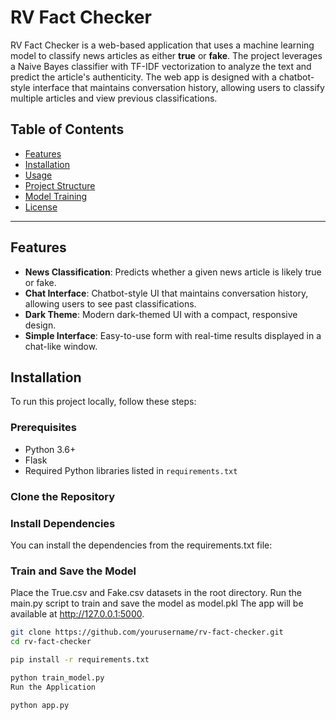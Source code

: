 # RV Fact Checker

RV Fact Checker is a web-based application that uses a machine learning model to classify news articles as either **true** or **fake**. The project leverages a Naive Bayes classifier with TF-IDF vectorization to analyze the text and predict the article's authenticity. The web app is designed with a chatbot-style interface that maintains conversation history, allowing users to classify multiple articles and view previous classifications.

## Table of Contents
- [Features](#features)
- [Installation](#installation)
- [Usage](#usage)
- [Project Structure](#project-structure)
- [Model Training](#model-training)
- [License](#license)

---

## Features

- **News Classification**: Predicts whether a given news article is likely true or fake.
- **Chat Interface**: Chatbot-style UI that maintains conversation history, allowing users to see past classifications.
- **Dark Theme**: Modern dark-themed UI with a compact, responsive design.
- **Simple Interface**: Easy-to-use form with real-time results displayed in a chat-like window.

## Installation

To run this project locally, follow these steps:

### Prerequisites

- Python 3.6+
- Flask
- Required Python libraries listed in `requirements.txt`

### Clone the Repository
### Install Dependencies
You can install the dependencies from the requirements.txt file:
### Train and Save the Model
Place the True.csv and Fake.csv datasets in the root directory.
Run the main.py script to train and save the model as model.pkl
The app will be available at http://127.0.0.1:5000.

```bash
git clone https://github.com/yourusername/rv-fact-checker.git
cd rv-fact-checker

pip install -r requirements.txt

python train_model.py
Run the Application

python app.py
